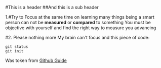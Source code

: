 #This is a header
##And this is a sub header

1.#Try to Focus at the same time on learning many things
being a smart person can not be **measured** or __compared__ to something
You must be objective with yourself and find the right way to measure you advancing

#2. Please nothing more
My brain can't focus and this piece of code:

```
git status
git init
```
Was token from [Github Guide](https://github.com/drmimo)